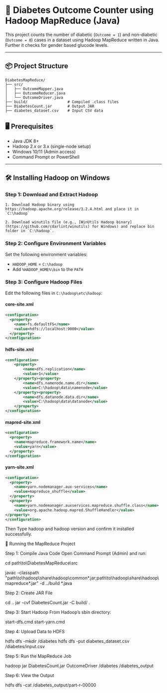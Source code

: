 # 🧮 Diabetes Outcome Counter using Hadoop MapReduce (Java)

This project counts the number of diabetic (`Outcome = 1`) and non-diabetic (`Outcome = 0`) cases in a dataset using Hadoop MapReduce written in Java. Further it checks for gender based glucode levels.

---
## 📦 Project Structure

```
DiabetesMapReduce/
├── src/
│   ├── OutcomeMapper.java
│   ├── OutcomeReducer.java
│   └── OutcomeDriver.java
├── build/                  # Compiled .class files
├── DiabetesCount.jar       # Output JAR
├── diabetes_dataset.csv    # Input CSV data
```

## 🖥️ Prerequisites

- Java JDK 8+
- Hadoop 2.x or 3.x (single-node setup)
- Windows 10/11 (Admin access)
- Command Prompt or PowerShell

---

## 🛠️ Installing Hadoop on Windows

### Step 1: Download and Extract Hadoop
    1. Download Hadoop binary using https://hadoop.apache.org/release/3.2.4.html and place it in `C:\hadoop`

    2. Download winutils file (e.g., [WinUtils Hadoop binary](https://github.com/cdarlint/winutils) for Windows) and replace bin folder in `C:\hadoop`.
    

### Step 2: Configure Environment Variables
Set the following environment variables:

- `HADOOP_HOME` = `C:\hadoop`
- Add `%HADOOP_HOME%\bin` to the `PATH`

### Step 3: Configure Hadoop Files

Edit the following files in `C:\hadoop\etc\hadoop`:

#### core-site.xml
```xml
<configuration>
  <property>
    <name>fs.defaultFS</name>
    <value>hdfs://localhost:9000</value>
  </property>
</configuration>
```
#### hdfs-site.xml

```xml
<configuration>
    <property>
        <name>dfs.replication</name>
        <value>1</value>
    </property><property>
        <name>dfs.namenode.name.dir</name>
        <value>C:\hadoop\data\namenode</value>
    </property><property>
        <name>dfs.datanode.data.dir</name>
        <value>C:\hadoop\data\datanode</value>
    </property>
</configuration>
```
#### mapred-site.xml
```xml
<configuration>
  <property>
    <name>mapreduce.framework.name</name>
    <value>yarn</value>
  </property>
</configuration>
```

#### yarn-site.xml
```xml
<configuration>
  <property>
    <name>yarn.nodemanager.aux-services</name>
    <value>mapreduce_shuffle</value>
  </property>
  <property>
    <name>yarn.nodemanager.auxservices.mapreduce.shuffle.class</name>
    <value>org.apache.hadoop.mapred.ShuffleHandler</value>
</property>
</configuration>
```

Then Type hadoop and hadoop version and confirm it installed successfully.


🚀 Running the MapReduce Project


Step 1: Compile Java Code
Open Command Prompt (Admin) and run:

cd path\to\DiabetesMapReduce\src

javac -classpath "path\to\hadoop\share\hadoop\common\*.jar;path\to\hadoop\share\hadoop\mapreduce\*.jar" -d ../build *.java


Step 2: Create JAR File

cd ..
jar -cvf DiabetesCount.jar -C build/ .


Step 3: Start Hadoop
From Hadoop’s sbin directory:

start-dfs.cmd
start-yarn.cmd


Step 4: Upload Data to HDFS

hdfs dfs -mkdir /diabetes
hdfs dfs -put diabetes_dataset.csv /diabetes/input.csv

Step 5: Run the MapReduce Job

hadoop jar DiabetesCount.jar OutcomeDriver /diabetes /diabetes_output


Step 6: View the Output

hdfs dfs -cat /diabetes_output/part-r-00000
